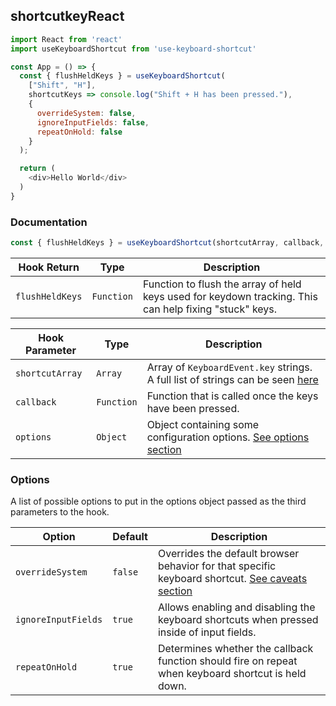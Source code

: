 ## shortcutkeyReact

```javascript
import React from 'react'
import useKeyboardShortcut from 'use-keyboard-shortcut'

const App = () => {
  const { flushHeldKeys } = useKeyboardShortcut(
    ["Shift", "H"],
    shortcutKeys => console.log("Shift + H has been pressed."),
    { 
      overrideSystem: false,
      ignoreInputFields: false, 
      repeatOnHold: false 
    }
  );

  return (
    <div>Hello World</div>
  )
}
```

### Documentation
```javascript
const { flushHeldKeys } = useKeyboardShortcut(shortcutArray, callback, options)
```
| Hook Return | Type | Description |
|--------------|-----------|------------|
| `flushHeldKeys` | `Function` | Function to flush the array of held keys used for keydown tracking. This can help fixing "stuck" keys. |

| Hook Parameter | Type | Description |
|--------------|-----------|------------|
| `shortcutArray` | `Array` | Array of `KeyboardEvent.key` strings. A full list of strings can be seen [here](https://developer.mozilla.org/en-US/docs/Web/API/KeyboardEvent/key/Key_Values) |
| `callback` | `Function` | Function that is called once the keys have been pressed. |
| `options` | `Object` | Object containing some configuration options. [See options section](https://github.com/arthurtyukayev/use-keyboard-shortcut#options) |

### Options

A list of possible options to put in the options object passed as the third parameters to the hook.

| Option | Default | Description |
|--------------|-----------|------------|
| `overrideSystem` | `false` | Overrides the default browser behavior for that specific keyboard shortcut. [See caveats section](https://github.com/arthurtyukayev/use-keyboard-shortcut#caveats) |
| `ignoreInputFields` | `true` | Allows enabling and disabling the keyboard shortcuts when pressed inside of input fields. |
| `repeatOnHold` | `true` | Determines whether the callback function should fire on repeat when keyboard shortcut is held down. |

